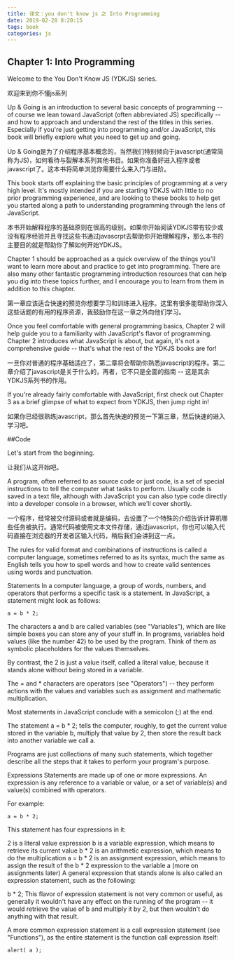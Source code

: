 ```yaml
---
title: 译文：you don't know js 之 Into Programming
date: 2019-02-28 8:20:15
tags: book
categories: js
---
```




## Chapter 1: Into Programming

Welcome to the You Don't Know JS (YDKJS) series.

欢迎来到你不懂js系列

<div><!-- more--></div>

Up & Going is an introduction to several basic concepts of programming -- of course we lean toward JavaScript (often abbreviated JS) specifically -- and how to approach and understand the rest of the titles in this series. Especially if you're just getting into programming and/or JavaScript, this book will briefly explore what you need to get up and going.

Up & Going是为了介绍程序基本概念的，当然我们特别倾向于javascript(通常简称为JS)，如何看待与裂解本系列其他书目。如果你准备好进入程序或者javascript了。这本书将简单浏览你需要什么来入门与进阶。

This book starts off explaining the basic principles of programming at a very high level. It's mostly intended if you are starting YDKJS with little to no prior programming experience, and are looking to these books to help get you started along a path to understanding programming through the lens of JavaScript.

本书开始解释程序的基础原则在很高的级别。如果你开始阅读YDKJS带有较少或没有程序经验并且寻找这些书通过javascrpt去帮助你开始理解程序，那么本书的主要目的就是帮助你了解如何开始YDKJS。

Chapter 1 should be approached as a quick overview of the things you'll want to learn more about and practice to get into programming. There are also many other fantastic programming introduction resources that can help you dig into these topics further, and I encourage you to learn from them in addition to this chapter.

第一章应该适合快速的预览你想要学习和训练进入程序。这里有很多能帮助你深入这些话题的有用的程序资源，我鼓励你在这一章之外向他们学习。

Once you feel comfortable with general programming basics, Chapter 2 will help guide you to a familiarity with JavaScript's flavor of programming. Chapter 2 introduces what JavaScript is about, but again, it's not a comprehensive guide -- that's what the rest of the YDKJS books are for!

一旦你对普通的程序基础适应了，第二章将会帮助你熟悉javascript的程序。第二章介绍了javascript是关于什么的，再者，它不只是全面的指南 -- 这是其余YDKJS系列书的作用。

If you're already fairly comfortable with JavaScript, first check out Chapter 3 as a brief glimpse of what to expect from YDKJS, then jump right in!

如果你已经很熟练javascript，那么首先快速的预览一下第三章，然后快速的进入学习吧。

##Code

Let's start from the beginning.

让我们从这开始吧。

A program, often referred to as source code or just code, is a set of special instructions to tell the computer what tasks to perform. Usually code is saved in a text file, although with JavaScript you can also type code directly into a developer console in a browser, which we'll cover shortly.

一个程序，经常被交付源码或者就是编码，去设置了一个特殊的介绍告诉计算机哪些任务被执行。通常代码被使用文本文件存储，通过javascript，你也可以输入代码直接在浏览器的开发者区输入代码，稍后我们会讲到这一点。

The rules for valid format and combinations of instructions is called a computer language, sometimes referred to as its syntax, much the same as English tells you how to spell words and how to create valid sentences using words and punctuation.

Statements
In a computer language, a group of words, numbers, and operators that performs a specific task is a statement. In JavaScript, a statement might look as follows:


```
a = b * 2;
```

The characters a and b are called variables (see "Variables"), which are like simple boxes you can store any of your stuff in. In programs, variables hold values (like the number 42) to be used by the program. Think of them as symbolic placeholders for the values themselves.

By contrast, the 2 is just a value itself, called a literal value, because it stands alone without being stored in a variable.

The = and * characters are operators (see "Operators") -- they perform actions with the values and variables such as assignment and mathematic multiplication.

Most statements in JavaScript conclude with a semicolon (;) at the end.

The statement a = b * 2; tells the computer, roughly, to get the current value stored in the variable b, multiply that value by 2, then store the result back into another variable we call a.

Programs are just collections of many such statements, which together describe all the steps that it takes to perform your program's purpose.

Expressions
Statements are made up of one or more expressions. An expression is any reference to a variable or value, or a set of variable(s) and value(s) combined with operators.

For example:


```
a = b * 2;
```
This statement has four expressions in it:

2 is a literal value expression
b is a variable expression, which means to retrieve its current value
b * 2 is an arithmetic expression, which means to do the multiplication
a = b * 2 is an assignment expression, which means to assign the result of the b * 2 expression to the variable a (more on assignments later)
A general expression that stands alone is also called an expression statement, such as the following:

b * 2;
This flavor of expression statement is not very common or useful, as generally it wouldn't have any effect on the running of the program -- it would retrieve the value of b and multiply it by 2, but then wouldn't do anything with that result.

A more common expression statement is a call expression statement (see "Functions"), as the entire statement is the function call expression itself:

```
alert( a );
```


